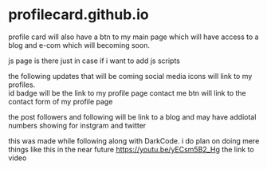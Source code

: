 # profilecard.github.io

profile card will also have a btn to my main page which will have access to a blog and e-com which will becoming soon. 



js page is there just in case if i want to add js scripts



the following updates that will be coming
      social media icons will link to my profiles.    
      id badge will be the link to my profile page
      contact me btn will link to the contact form of my profile page
      

the post followers and following will be link to a blog and may have addiotal numbers showing for instgram and twitter


this was made while following along with DarkCode. i do plan on doing mere things like this in the near future 
https://youtu.be/yECsm5B2_Hg the link to video 
